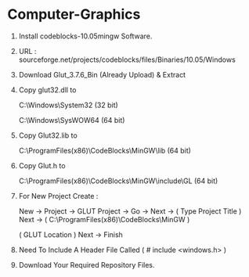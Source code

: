 # Computer-Graphics

1. Install codeblocks-10.05mingw Software. 

2. URL : sourceforge.net/projects/codeblocks/files/Binaries/10.05/Windows

3. Download Glut_3.7.6_Bin (Already Upload) & Extract

4. Copy glut32.dll to 

    C:\Windows\System32 (32 bit)
  
    C:\Windows\SysWOW64 (64 bit)  
    
5. Copy Glut32.lib to 

    C:\ProgramFiles(x86)\CodeBlocks\MinGW\lib (64 bit)
    
 6. Copy Glut.h to 
 
    C:\ProgramFiles(x86)\CodeBlocks\MinGW\include\GL (64 bit)

7. For New Project Create :

    New -> Project -> GLUT Project -> Go -> Next -> ( Type Project Title ) Next ->  ( C:\ProgramFiles(x86)\CodeBlocks\MinGW )
    
    ( GLUT Location ) Next -> Finish
    
8. Need To Include A Header File Called ( # include <windows.h> )

9. Download Your Required Repository Files.
